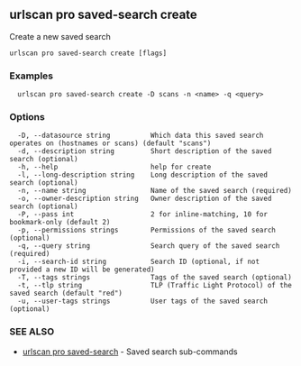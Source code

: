 ## urlscan pro saved-search create

Create a new saved search

```
urlscan pro saved-search create [flags]
```

### Examples

```
  urlscan pro saved-search create -D scans -n <name> -q <query>
```

### Options

```
  -D, --datasource string          Which data this saved search operates on (hostnames or scans) (default "scans")
  -d, --description string         Short description of the saved search (optional)
  -h, --help                       help for create
  -l, --long-description string    Long description of the saved search (optional)
  -n, --name string                Name of the saved search (required)
  -o, --owner-description string   Owner description of the saved search (optional)
  -P, --pass int                   2 for inline-matching, 10 for bookmark-only (default 2)
  -p, --permissions strings        Permissions of the saved search (optional)
  -q, --query string               Search query of the saved search (required)
  -i, --search-id string           Search ID (optional, if not provided a new ID will be generated)
  -T, --tags strings               Tags of the saved search (optional)
  -t, --tlp string                 TLP (Traffic Light Protocol) of the saved search (default "red")
  -u, --user-tags strings          User tags of the saved search (optional)
```

### SEE ALSO

* [urlscan pro saved-search](urlscan_pro_saved-search.md)	 - Saved search sub-commands

